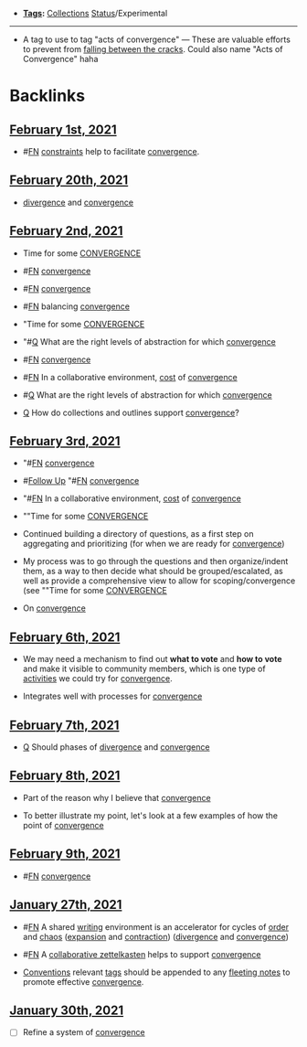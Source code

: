 - **[Tags](<Tags.md>):** [Collections](<Collections.md>) [Status](<Status.md>)/Experimental
- ---
- A tag to use to tag "acts of convergence" — These are valuable efforts to prevent from [falling between the cracks](<falling between the cracks.md>). Could also name "Acts of Convergence" haha 

# Backlinks
## [February 1st, 2021](<February 1st, 2021.md>)
- #[FN](<FN.md>) [constraints](<constraints.md>) help to facilitate [convergence](<convergence.md>).

## [February 20th, 2021](<February 20th, 2021.md>)
- [divergence](<divergence.md>) and [convergence](<convergence.md>)

## [February 2nd, 2021](<February 2nd, 2021.md>)
- Time for some [CONVERGENCE]([convergence](<convergence.md>))

- #[FN](<FN.md>) [convergence](<convergence.md>)

- #[FN](<FN.md>) [convergence](<convergence.md>)

- #[FN](<FN.md>) balancing [convergence](<convergence.md>)

- "Time for some [CONVERGENCE]([convergence](<convergence.md>))

- "#[Q](<Q.md>) What are the right levels of abstraction for which [convergence](<convergence.md>)

- #[FN](<FN.md>) [convergence](<convergence.md>)

- #[FN](<FN.md>) In a collaborative environment, [cost](<cost.md>) of [convergence](<convergence.md>)

- #[Q](<Q.md>) What are the right levels of abstraction for which [convergence](<convergence.md>)

- [Q](<Q.md>) How do collections and outlines support [convergence](<convergence.md>)?

## [February 3rd, 2021](<February 3rd, 2021.md>)
- "#[FN](<FN.md>) [convergence](<convergence.md>)

- #[Follow Up](<Follow Up.md>) "#[FN](<FN.md>) [convergence](<convergence.md>)

- "#[FN](<FN.md>) In a collaborative environment, [cost](<cost.md>) of [convergence](<convergence.md>)

- ""Time for some [CONVERGENCE]([convergence](<convergence.md>))

- Continued building a directory of questions, as a first step on aggregating and prioritizing (for when we are ready for [convergence](<convergence.md>))

- My process was to go through the questions and then organize/indent them, as a way to then decide what should be grouped/escalated, as well as provide a comprehensive view to allow for scoping/convergence (see ""Time for some [CONVERGENCE]([convergence](<convergence.md>))

- On [convergence](<convergence.md>)

## [February 6th, 2021](<February 6th, 2021.md>)
- We may need a mechanism to find out **what to vote** and **how to vote** and make it visible to community members, which is one type of [activities](<activities.md>) we could try for [convergence](<convergence.md>).

- Integrates well with processes for [convergence](<convergence.md>)

## [February 7th, 2021](<February 7th, 2021.md>)
- [Q](<Q.md>) Should phases of [divergence](<divergence.md>) and [convergence](<convergence.md>)

## [February 8th, 2021](<February 8th, 2021.md>)
- Part of the reason why I believe that [convergence](<convergence.md>)

- To better illustrate my point, let's look at a few examples of how the point of [convergence](<convergence.md>)

## [February 9th, 2021](<February 9th, 2021.md>)
- #[FN](<FN.md>) [convergence](<convergence.md>)

## [January 27th, 2021](<January 27th, 2021.md>)
- #[FN](<FN.md>)  A shared [writing](<writing.md>) environment is an accelerator for cycles of [order](<order.md>) and [chaos](<chaos.md>) ([expansion](<expansion.md>) and [contraction](<contraction.md>)) ([divergence](<divergence.md>) and [convergence](<convergence.md>))

- #[FN](<FN.md>) A [collaborative zettelkasten](<collaborative zettelkasten.md>) helps to support [convergence](<convergence.md>)

- [Conventions](<Conventions.md>) relevant [tags](<tags.md>) should be appended to any [fleeting notes](<fleeting notes.md>) to promote effective [convergence](<convergence.md>).

## [January 30th, 2021](<January 30th, 2021.md>)
- [ ] Refine a system of [convergence](<convergence.md>)


